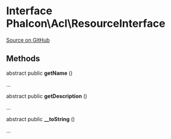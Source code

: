 # Interface **Phalcon\\Acl\\ResourceInterface**

<a href="https://github.com/phalcon/cphalcon/blob/master/phalcon/acl/resourceinterface.zep" class="btn btn-default btn-sm">Source on GitHub</a>

## Methods

abstract public **getName** ()

...

abstract public **getDescription** ()

...

abstract public **__toString** ()

...